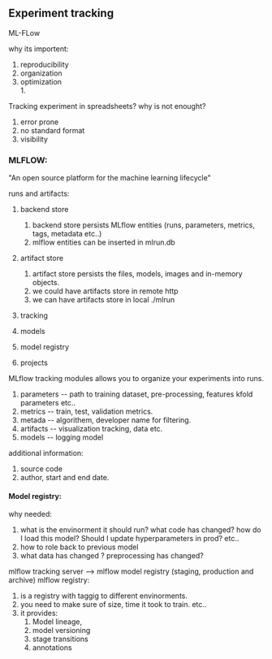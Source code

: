 ## Experiment tracking

ML-FLow

why its importent:
1. reproducibility
2. organization
3. optimization
    <br>1. 

Tracking experiment in spreadsheets?
why is not enought?
1. error prone
2. no standard format
3. visibility 

### MLFLOW:


"An open source platform for the machine learning lifecycle"

runs and artifacts:
1. backend store
    1. backend store persists MLflow entities (runs, parameters, metrics, tags, metadata etc..)
    2. mlflow entities can be inserted in mlrun.db
2. artifact store
    1. artifact store persists the files, models, images and in-memory objects.
    2. we could have artifacts store in remote http
    3. we can have artifacts store in local ./mlrun

1. tracking
2. models
3. model registry
4. projects

MLflow tracking modules allows you to organize your experiments into runs.
1. parameters -- path to training dataset, pre-processing, features kfold parameters etc..
2. metrics -- train, test, validation metrics.
3. metada -- algorithem, developer name for filtering.
4. artifacts -- visualization tracking, data etc.
5. models -- logging model

additional information:
1. source code
2. author, start and end date.




#### Model registry:
why needed:
1. what is the envinorment it should run? what code has changed? how do I load this model? Should I update hyperparameters in prod? etc..
2. how to role back to previous model
3. what data has changed ? preprocessing has changed?

mlflow tracking server --> mlflow model registry (staging, production and archive)
mlflow registry:
1. is a registry with taggig to different envinorments.
2. you need to make sure of size, time it took to train. etc..
3. it provides:
    1. Model lineage,
    2. model versioning
    3. stage transitions 
    4. annotations

